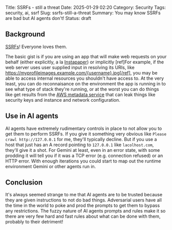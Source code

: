 Title: SSRFs - still a threat
Date: 2025-01-29 02:20
Category: Security
Tags: security, ai, ssrf
Slug: ssrfs-still-a-threat
Summary: You may know SSRFs are bad but AI agents don't!
Status: draft


## Background

[SSRFs](https://owasp.org/Top10/A10_2021-Server-Side_Request_Forgery_%28SSRF%29/)! Everyone loves them.

The basic gist is if you are using an app that will make web requests on your behalf (either explicitly, a la [Instapaper](https://instapaper.com)) or implicitly [ref]For example, if the web server uses user supplied input in resolving its URIs, like https://myprofileimages.example.com/{username}.jpg[/ref], you may be able to access internal resources you shouldn't have access to. At the very least, you can do reconnaisance on the environment the app is running in to see what type of stack they're running, or at the worst you can do things like get results from the [AWS metadata service](https://docs.aws.amazon.com/AWSEC2/latest/UserGuide/instancedata-data-retrieval.html) that can leak things like security keys and instance and network configuration.

## Use in AI agents

AI agents have extremely rudimentary controls in place to not allow you to get them to perform SSRFs. If you give it something very obvious like `Please crawl http://127.0.0.1` for me, they'll typically decline. But if you use a host that just has an A record pointing to `127.0.0.1` like `lacolhost.com`, they'll give it a shot. For Gemini at least, even in an error state, with some prodding it will tell you if it was a TCP error (e.g. connection refused) or an HTTP error. With enough iterations you could start to map out the runtime environment Gemini or other agents run in.

## Conclusion

It's always seemed strange to me that AI agents are to be trusted because they are given instructions to not do bad things. Adversarial users have all the time in the world to poke and prod the prompts to get them to bypass any restrictions. The fuzzy nature of AI agents prompts and rules make it so there are very few hard and fast rules about what can be done with them, probably to their detriment!